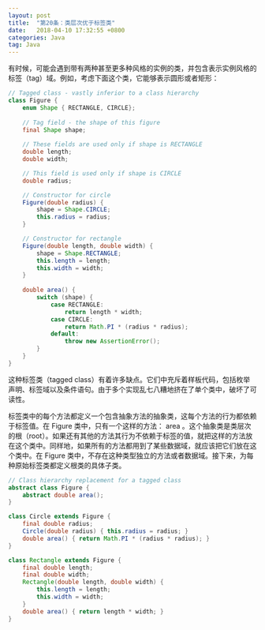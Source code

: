 ```yaml
---
layout: post
title:  "第20条：类层次优于标签类"
date:   2018-04-10 17:32:55 +0800
categories: Java
tag: Java
---
```



有时候，可能会遇到带有两种甚至更多种风格的实例的类，并包含表示实例风格的标签（tag）域。例如，考虑下面这个类，它能够表示圆形或者矩形：
```java
// Tagged class - vastly inferior to a class hierarchy
class Figure {
    enum Shape { RECTANGLE, CIRCLE};
    
    // Tag field - the shape of this figure
    final Shape shape;
    
    // These fields are used only if shape is RECTANGLE
    double length;
    double width;

    // This field is used only if shape is CIRCLE
    double radius;

    // Constructor for circle
    Figure(double radius) {
        shape = Shape.CIRCLE;
        this.radius = radius;
    }

    // Constructor for rectangle
    Figure(double length, double width) {
        shape = Shape.RECTANGLE;
        this.length = length;
        this.width = width;
    }
    
    double area() {
        switch (shape) {
            case RECTANGLE:
                return length * width;
            case CIRCLE:
                return Math.PI * (radius * radius);
            default:
                throw new AssertionError();
        }
    }
}
```
这种标签类（tagged class）有着许多缺点。它们中充斥着样板代码，包括枚举声明、标签域以及条件语句。由于多个实现乱七八糟地挤在了单个类中，破坏了可读性。

标签类中的每个方法都定义一个包含抽象方法的抽象类，这每个方法的行为都依赖于标签值。在 Figure 类中，只有一个这样的方法： area 。这个抽象类是类层次的根（root）。如果还有其他的方法其行为不依赖于标签的值，就把这样的方法放在这个类中。同样地，如果所有的方法都用到了某些数据域，就应该把它们放在这个类中。在 Figure 类中，不存在这种类型独立的方法或者数据域。接下来，为每种原始标签类都定义根类的具体子类。

```java
// Class hierarchy replacement for a tagged class
abstract class Figure {
    abstract double area();
}

class Circle extends Figure {
    final double radius;
    Circle(double radius) { this.radius = radius; }
    double area() { return Math.PI * (radius * radius); }
}

class Rectangle extends Figure {
    final double length;
    final double width;
    Rectangle(double length, double width) {
        this.length = length;
        this.width = width;
    }
    double area() { return length * width; }
}
```